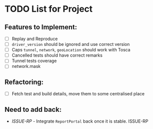 # TODO List for Project

## Features to Implement:

- [ ] Replay and Reproduce
- [ ] `driver_version` should be ignored and use correct version
- [ ] Caps `tunnel`, `network`, `geoLocation` should work with Tosca
- [ ] Cancelled tests should have correct remarks
- [ ] Tunnel tests coverage
- [ ] network.mask

## Refactoring:

- [ ] Fetch test and build details, move them to some centralised place

## Need to add back:

- *ISSUE-RP* - Integrate `ReportPortal` back once it is stable. ISSUE-RP